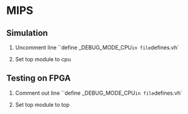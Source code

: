 # MIPS

## Simulation
1. Uncomment line ``define _DEBUG_MODE_CPU` in file `defines.vh`

2. Set top module to cpu

## Testing on FPGA
1. Comment out line ``define _DEBUG_MODE_CPU` in file `defines.vh`

2. Set top module to top